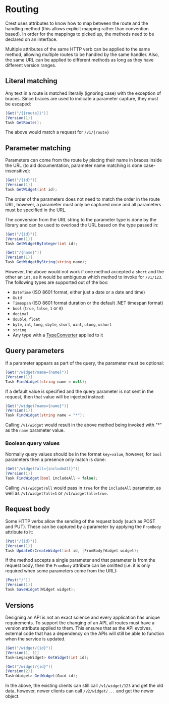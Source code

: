 # Routing

Crest uses attributes to know how to map between the route and the handling
method (this allows explicit mapping rather than convention based). In order
for the mappings to picked up, the methods need to be declared on an interface.

Multiple attributes of the same HTTP verb can be applied to the same method,
allowing multiple routes to be handled by the same handler. Also, the same URL
can be applied to different methods as long as they have different version
ranges.

## Literal matching

Any text in a route is matched literally (ignoring case) with the exception of
braces. Since braces are used to indicate a parameter capture, they must be
escaped:

``` C#
[Get("/{{route}}")]
[Version(1)]
Task GetRoute();
```

The above would match a request for `/v1/{route}`

## Parameter matching

Parameters can come from the route by placing their name in braces inside the
URL (to aid documentation, parameter name matching is done case-insensitive):

``` C#
[Get("/{id}")]
[Version(1)]
Task GetWidget(int id);
```

The order of the parameters does not need to match the order in the route URL,
however, a parameter must only be captured once and all parameters must be
specified in the URL.

The conversion from the URL string to the parameter type is done by the library
and can be used to overload the URL based on the type passed in:

``` C#
[Get("/{id}")]
[Version(1)]
Task GetWidgetByInteger(int id);

[Get("/{name}")]
[Version(1)]
Task GetWidgetByString(string name);
```

However, the above would not work if one method accepted a `short` and the
other an `int`, as it would be ambiguous which method to invoke for `/v1/123`.
The following types are supported out of the box:

+ `DateTime` (ISO 8601 format, either just a date or a date and time)
+ `Guid`
+ `Timespan` (ISO 8601 format duration or the default .NET timespan format)
+ `bool` (`true`, `false`, `1` or `0`)
+ `decimal`
+ `double`, `float`
+ `byte`, `int`, `long`, `sbyte`, `short`, `uint`, `ulong`, `ushort`
+ `string`
+ Any type with a [TypeConverter](https://docs.microsoft.com/en-gb/dotnet/api/system.componentmodel.typeconverter)
  applied to it

## Query parameters

If a parameter appears as part of the query, the parameter must be optional:

``` C#
[Get("/widget?name={name}")]
[Version(1)]
Task FindWidget(string name = null);
```

If a default value is specified and the query parameter is not sent in the
request, then that value will be injected instead:

``` C#
[Get("/widget?name={name}")]
[Version(1)]
Task FindWidget(string name = "*");
```

Calling `/v1/widget` would result in the above method being invoked with "*" as
the `name` parameter value.

### Boolean query values

Normally query values should be in the format `key=value`, however, for `bool`
parameters then a presence only match is done:

``` C#
[Get("/widget?all={includeAll}")]
[Version(1)]
Task FindWidget(bool includeAll = false);
```

Calling `/v1/widget?all` would pass in `true` for the `includeAll` parameter,
as well as `/v1/widget?all=1` or `/v1/widget?all=true`.

## Request body

Some HTTP verbs allow the sending of the request body (such as POST and PUT).
These can be captured by a parameter by applying the `FromBody` attribute to
it:

``` C#
[Put("/{id}")]
[Version(1)]
Task UpdateOrCreateWidget(int id, [FromBody]Widget widget);
```

If the method accepts a single parameter and that parameter is from the
request body, then the `FromBody` attribute can be omitted (i.e. it is only
required when some parameters come from the URL):

``` C#
[Post("/")]
[Version(1)]
Task SaveWidget(Widget widget);
```

## Versions

Designing an API is not an exact science and every application has unique
requirements. To support the changing of an API, all routes must have a version
attribute applied to them. This ensures that as the API evolves, external code
that has a dependency on the APIs will still be able to function when the
service is updated.

``` C#
[Get("/widget/{id}")]
[Version(1, 1)]
Task<LegacyWidget> GetWidget(int id);

[Get("/widget/{id}")]
[Version(2)]
Task<Widget> GetWidget(Guid id);
```

In the above, the existing clients can still call `/v1/widget/123` and get
the old data, however, newer clients can call `/v2/widget/...` and get the
newer object.
